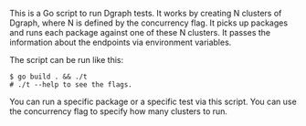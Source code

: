 This is a Go script to run Dgraph tests. It works by creating N clusters of Dgraph, where N is
defined by the concurrency flag. It picks up packages and runs each package against one of these
N clusters. It passes the information about the endpoints via environment variables.

The script can be run like this:

```
$ go build . && ./t
# ./t --help to see the flags.
```

You can run a specific package or a specific test via this script. You can use
the concurrency flag to specify how many clusters to run.

